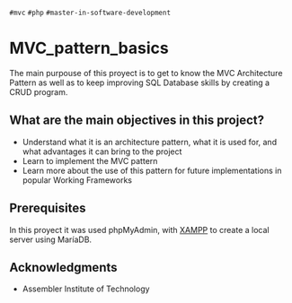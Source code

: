 `#mvc` `#php` `#master-in-software-development`
# MVC_pattern_basics
The main purpouse of this proyect is to get to know the MVC Architecture Pattern as well as to keep improving SQL Database skills by creating a CRUD program.

## What are the main objectives in this project?
* Understand what it is an architecture pattern, what it is used for, and what advantages it can bring to the project
* Learn to implement the MVC pattern
* Learn more about the use of this pattern for future implementations in popular Working Frameworks

## Prerequisites
In this proyect it was used phpMyAdmin, with [XAMPP](https://www.apachefriends.org/) to create a local server using MaríaDB.

## Acknowledgments
* Assembler Institute of Technology